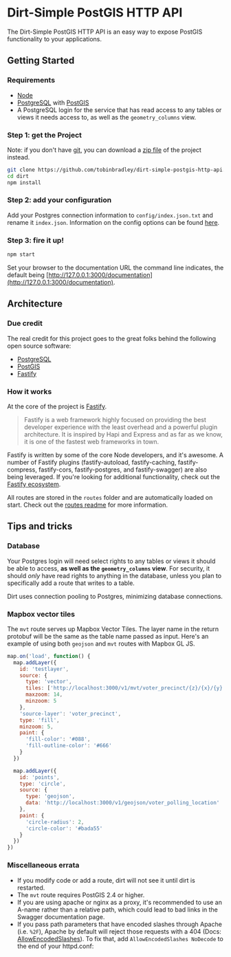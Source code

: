 # Dirt-Simple PostGIS HTTP API

The Dirt-Simple PostGIS HTTP API is an easy way to expose PostGIS functionality to your applications.

## Getting Started

### Requirements

- [Node](https://nodejs.org/)
- [PostgreSQL](https://postgresql.org/) with [PostGIS](https://postgis.net/)
- A PostgreSQL login for the service that has read access to any tables or views it needs access to, as well as the `geometry_columns` view.

### Step 1: get the Project

Note: if you don't have [git](https://git-scm.com/), you can download a [zip file](https://github.com/tobinbradley/dirt-simple-postgis-http-api/archive/master.zip) of the project instead.

```bash
git clone https://github.com/tobinbradley/dirt-simple-postgis-http-api.git dirt
cd dirt
npm install
```

### Step 2: add your configuration

Add your Postgres connection information to `config/index.json.txt` and rename it `index.json`. Information on the config options can be found [here](config/README.md).

### Step 3: fire it up!

```bash
npm start
```

Set your browser to the documentation URL the command line indicates, the default being [http://127.0.0.1:3000/documentation](http://127.0.0.1:3000/documentation).

## Architecture

### Due credit

The real credit for this project goes to the great folks behind the following open source software:

- [PostgreSQL](https://postgresql.org/)
- [PostGIS](https://postgis.net/)
- [Fastify](https://www.fastify.io/)

### How it works

At the core of the project is [Fastify](https://www.fastify.io/).

> Fastify is a web framework highly focused on providing the best developer experience with the least overhead and a powerful plugin architecture. It is inspired by Hapi and Express and as far as we know, it is one of the fastest web frameworks in town.

Fastify is written by some of the core Node developers, and it's awesome. A number of Fastify plugins (fastify-autoload, fastify-caching, fastify-compress, fastify-cors, fastify-postgres, and fastify-swagger) are also being leveraged. If you're looking for additional functionality, check out the [Fastify ecosystem](https://www.fastify.io/ecosystem).

All routes are stored in the `routes` folder and are automatically loaded on start. Check out the [routes readme](routes/README.md) for more information.

## Tips and tricks

### Database

Your Postgres login will need select rights to any tables or views it should be able to access, **as well as the `geometry_columns` view**. For security, it should _only_ have read rights to anything in the database, unless you plan to specifically add a route that writes to a table.

Dirt uses connection pooling to Postgres, minimizing database connections.

### Mapbox vector tiles

The `mvt` route serves up Mapbox Vector Tiles. The layer name in the return protobuf will be the same as the table name passed as input. Here's an example of using both `geojson` and `mvt` routes with Mapbox GL JS.

```javascript
map.on('load', function() {
  map.addLayer({
    id: 'testlayer',
    source: {
      type: 'vector',
      tiles: ['http://localhost:3000/v1/mvt/voter_precinct/{z}/{x}/{y}'],
      maxzoom: 14,
      minzoom: 5
    },
    'source-layer': 'voter_precinct',
    type: 'fill',
    minzoom: 5,
    paint: {
      'fill-color': '#088',
      'fill-outline-color': '#666'
    }
  })

  map.addLayer({
    id: 'points',
    type: 'circle',
    source: {
      type: 'geojson',
      data: 'http://localhost:3000/v1/geojson/voter_polling_location'
    },
    paint: {
      'circle-radius': 2,
      'circle-color': '#bada55'
    }
  })
})
```

### Miscellaneous errata

- If you modify code or add a route, dirt will not see it until dirt is restarted.
- The `mvt` route requires PostGIS 2.4 or higher.
- If you are using apache or nginx as a proxy, it's recommended to use an A-name rather than a relative path, which could lead to bad links in the Swagger documentation page.
- If you pass path parameters that have encoded slashes through Apache (i.e. `%2F`), Apache by default will reject those requests with a 404 (Docs: [AllowEncodedSlashes](https://httpd.apache.org/docs/2.4/mod/core.html#allowencodedslashes)). To fix that, add `AllowEncodedSlashes NoDecode` to the end of your httpd.conf:
